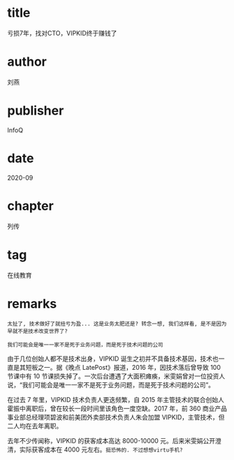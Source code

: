 # title
亏损7年，找对CTO，VIPKID终于赚钱了

# author
刘燕

# publisher
InfoQ

# date
2020-09

# chapter
列传

# tag
在线教育

# remarks
`太扯了, 技术做好了就扭亏为盈... 这是业务太肥还是? 转念一想, 我们这样看, 是不是因为早就不是技术改变世界了?`

`我们可能会是唯一一家不是死于业务问题，而是死于技术问题的公司`

由于几位创始人都不是技术出身，VIPKID 诞生之初并不具备技术基因，技术也一直是其短板之一。据《晚点 LatePost》报道，2016 年，因技术落后曾导致 100 节课中有 10 节课损失掉了。一次后台遭遇了大面积瘫痪，米雯娟曾对一位投资人说，“我们可能会是唯一一家不是死于业务问题，而是死于技术问题的公司”。

在过去 7 年里，VIPKID 技术负责人更迭频繁，自 2015 年主管技术的联合创始人霍振中离职后，曾在较长一段时间里该角色一度空缺。2017 年，前 360 商业产品事业部总经理项碧波和前美团外卖部技术负责人朱会加盟 VIPKID，主管技术，但二人均在去年离职。

去年不少传闻称，VIPKID 的获客成本高达 8000-10000 元。后来米雯娟公开澄清，实际获客成本在 4000 元左右。`挺恐怖的. 不过想想virtu手机?`